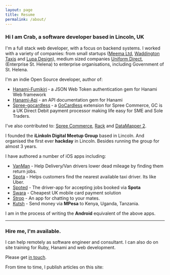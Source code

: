 ```yaml
---
layout: page
title: Resume
permalink: /about/
---
```

### Hi I am Crab, a software developer based in Lincoln, UK

I'm a full stack web developer, with a focus on backend systems. I worked with a variety of companies: from small startups ([Meema Ltd](http://mema.co.uk), [Waddington Taxis](http://waddingtingtontaxis.co.uk) and [Lupa Design](http://lupa-design.com)), medium sized companies [Uniform Direct](http://uniform-direct.com), (Enterprise St. Helena) to enterprise organisations, including Government of St. Helena.

I'm an indie Open Source developer, author of:

- [Hanami-Fumikiri]() ‐ a JSON Web Token authentication gem for Hanami Web framework
- [Hanami-Api]() - an API documentation gem for Hanami
- [Spree-gocardless]() ‐ a [GoCardless](https://gocardless.com) extension for Spree Commerce, GC is a UK Direct Debit payment processor making life easy for SME and Sole Traders.


I've also contributed to: [Spree Commerce](http://web.com), [Rack](http://web.com) and [DataMapper 2](http://web.com).

I founded the **iLinkoln Digital Meetup Group** based in Lincoln. And organised the first ever **hackday** in Lincoln. Besides running the group for almost 3 years.

I have authored a number of iOS apps including:

- [VanMan]() - Help Delivery/Van drivers lower dead mileage by finding them return jobs.
- [Spota]() - Helps customers find the nearest available taxi driver. Its like Uber.
- [Spoted]() - The driver-app for accepting jobs booked via **Spota**
- [Swara]() - Cheapest UK mobile card payment solution
- [Strop]() - An app for chatting to your mates.
- [Kutsh]() - Send money via **MPesa** to Kenya, Uganda, Tanzania.

I am in the process of writing the **Android** equivalent of the above apps.

<hr>

### Hire me, I'm available.

I can help remotely as software engineer and consultant. I can also do on site training for Ruby, Hanami and web development.

Please get [in touch](mailto:crab@thecrab.ee).

From time to time, I publish articles on this site:
